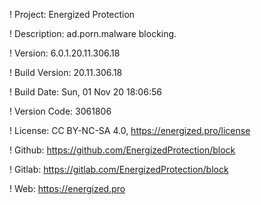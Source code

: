 ! Project: Energized Protection

! Description: ad.porn.malware blocking.

! Version: 6.0.1.20.11.306.18

! Build Version: 20.11.306.18

! Build Date: Sun, 01 Nov 20 18:06:56

! Version Code: 3061806

! License: CC BY-NC-SA 4.0, https://energized.pro/license

! Github: https://github.com/EnergizedProtection/block

! Gitlab: https://gitlab.com/EnergizedProtection/block


! Web: https://energized.pro
